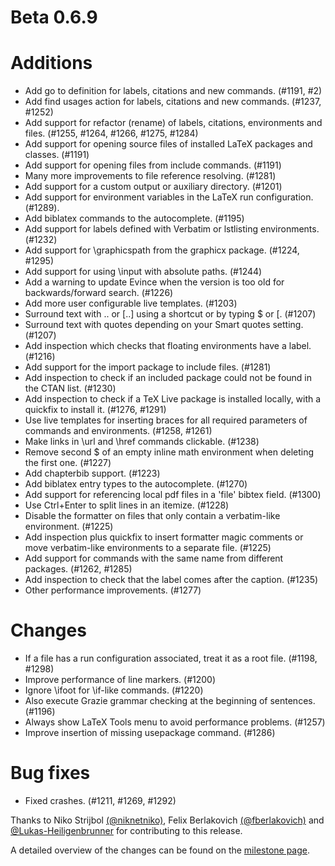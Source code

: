 # Beta 0.6.9

# Additions
* Add go to definition for labels, citations and new commands. (#1191, #2)
* Add find usages action for labels, citations and new commands. (#1237, #1252)
* Add support for refactor (rename) of labels, citations, environments and files. (#1255, #1264, #1266, #1275, #1284)
* Add support for opening source files of installed LaTeX packages and classes. (#1191)
* Add support for opening files from include commands. (#1191)
* Many more improvements to file reference resolving. (#1281)
* Add support for a custom output or auxiliary directory. (#1201)
* Add support for environment variables in the LaTeX run configuration. (#1289).
* Add biblatex commands to the autocomplete. (#1195)
* Add support for labels defined with Verbatim or lstlisting environments. (#1232)
* Add support for \graphicspath from the graphicx package. (#1224, #1295)
* Add support for using \input with absolute paths. (#1244)
* Add a warning to update Evince when the version is too old for backwards/forward search. (#1226)
* Add more user configurable live templates. (#1203)
* Surround text with $..$ or [..] using a shortcut or by typing $ or [. (#1207)
* Surround text with quotes depending on your Smart quotes setting. (#1207)
* Add inspection which checks that floating environments have a label. (#1216)
* Add support for the import package to include files. (#1281)
* Add inspection to check if an included package could not be found in the CTAN list. (#1230)
* Add inspection to check if a TeX Live package is installed locally, with a quickfix to install it. (#1276, #1291)
* Use live templates for inserting braces for all required parameters of commands and environments. (#1258, #1261)
* Make links in \url and \href commands clickable. (#1238)
* Remove second $ of an empty inline math environment when deleting the first one. (#1227)
* Add chapterbib support. (#1223)
* Add biblatex entry types to the autocomplete. (#1270)
* Add support for referencing local pdf files in a 'file' bibtex field. (#1300)
* Use Ctrl+Enter to split lines in an itemize. (#1228)
* Disable the formatter on files that only contain a verbatim-like environment. (#1225)
* Add inspection plus quickfix to insert formatter magic comments or move verbatim-like environments to a separate file. (#1225)
* Add support for commands with the same name from different packages. (#1262, #1285)
* Add inspection to check that the label comes after the caption. (#1235)
* Other performance improvements. (#1277)

# Changes
* If a file has a run configuration associated, treat it as a root file. (#1198, #1298)
* Improve performance of line markers. (#1200)
* Ignore \ifoot for \if-like commands. (#1220)
* Also execute Grazie grammar checking at the beginning of sentences. (#1196)
* Always show LaTeX Tools menu to avoid performance problems. (#1257)
* Improve insertion of missing usepackage command. (#1286)

# Bug fixes
* Fixed crashes. (#1211, #1269, #1292)

Thanks to Niko Strijbol [(@niknetniko)](https://github.com/niknetniko), Felix Berlakovich [(@fberlakovich)](https://github.com/fberlakovich) and [@Lukas-Heiligenbrunner](https://github.com/Lukas-Heiligenbrunner) for contributing to this release.

A detailed overview of the changes can be found on the [milestone page](https://github.com/Hannah-Sten/TeXiFy-IDEA/milestone/18?closed=1).
